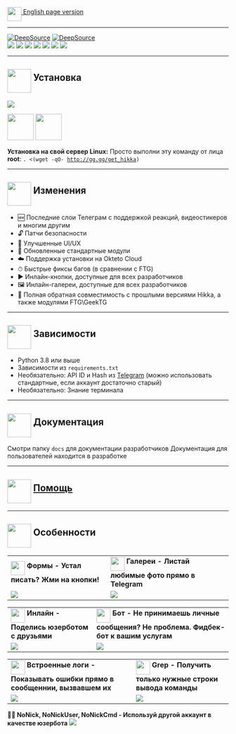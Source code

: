 <a href="https://github.com/hikariatama/Hikka/blob/master/README.md"><img src="https://img.icons8.com/external-justicon-flat-justicon/344/external-uk-flag-countrys-flags-justicon-flat-justicon.png" width="32" align="middle"> English page version</a>
<hr>
<a href="https://deepsource.io/gh/hikariatama/Hikka/?ref=repository-badge"><img src="https://deepsource.io/gh/hikariatama/Hikka.svg/?label=active+issues&show_trend=true&token=IPVI_QX-cSuQSVeVl8cb5PLt" alt="DeepSource"></a>
<a href="https://deepsource.io/gh/hikariatama/Hikka/?ref=repository-badge"><img src="https://deepsource.io/gh/hikariatama/Hikka.svg/?label=resolved+issues&show_trend=true&token=IPVI_QX-cSuQSVeVl8cb5PLt" alt="DeepSource"></a><br>
<a href="https://www.codacy.com/gh/hikariatama/Hikka/dashboard?utm_source=github.com&amp;utm_medium=referral&amp;utm_content=hikariatama/Hikka&amp;utm_campaign=Badge_Grade"><img src="https://app.codacy.com/project/badge/Grade/97e3ea868f9344a5aa6e4d874f83db14"/></a>
<a href="#"><img src="https://img.shields.io/github/languages/code-size/hikariatama/Hikka"/></a>
<a href="#"><img src="https://img.shields.io/github/issues-raw/hikariatama/Hikka"/></a>
<a href="#"><img src="https://img.shields.io/github/license/hikariatama/Hikka"/></a>
<a href="#"><img src="https://img.shields.io/github/commit-activity/m/hikariatama/Hikka"/></a>
<a href="#"><img src="https://img.shields.io/github/forks/hikariatama/Hikka?style=flat"/></a>
<a href="#"><img src="https://img.shields.io/github/stars/hikariatama/Hikka"/></a>
<hr>
<h2><img src="https://github.com/hikariatama/assets/raw/master/1326-command-window-line-flat.webp" height="54" align="middle"> Установка</h2>
<img src="https://github.com/hikariatama/assets/raw/master/install.gif">

<a href="https://cloud.okteto.com/#/deploy?repository=https://github.com/hikariatama/Hikka"><img src="https://user-images.githubusercontent.com/36935426/167272305-91fd67c9-c3fc-4b4b-8a73-c35e57c8fcc5.png" height="60"></a>
<a href="https://t.me/lavhostbot?start=SGlra2E"><img src="https://user-images.githubusercontent.com/36935426/167272288-85f00779-4b98-47da-8d0d-ea2c6370b979.png" height="60"></a>

<b>Установка на свой сервер Linux:</b>
Просто выполни эту команду от лица <b>root</b>:
<code>. <(wget -qO- http://gg.gg/get_hikka)</code>

<hr>
<h2><img src="https://github.com/hikariatama/assets/raw/master/35-edit-flat.webp" height="54" align="middle"> Изменения</h2>

<ul>
	<li>🆕 Последние слои Телеграм с поддержкой реакций, видеостикеров и многим другим</li>
	<li>🔓 Патчи безопасности</li>
	<li>🎨 Улучшенные UI/UX</li>
	<li>📼 Обновленные стандартные модули</li>
	<li>☁️ Поддержка установки на Okteto Cloud</li>
	<li>⏱ Быстрые фиксы багов (в сравнении с FTG)</li>
	<li>▶️ Инлайн-кнопки, доступные для всех разработчиков</li>
	<li>🖼 Инлайн-галереи, доступные для всех разработчиков</li>
	<li>🔁 Полная обратная совместимость с прошлыми версиями Hikka, а также модулями FTG\GeekTG</li>
</ul>
<hr>
<h2 border="none"><img src="https://github.com/hikariatama/assets/raw/master/1312-micro-sd-card-flat.webp" height="54" align="middle"> Зависимости</h2>
<ul>
	<li>Python 3.8 или выше</li>
	<li>Зависимости из <code>requirements.txt</code></li>
	<li>Необязательно: API ID и Hash из <a href="https://my.telegram.org/apps" color="#2594cb">Telegram</a> (можно использовать стандартные, если аккаунт достаточно старый)</li>
	<li>Необязательно: Знание терминала</li>
</ul>
<hr>
<h2 border="none"><img src="https://github.com/hikariatama/assets/raw/master/680-it-developer-flat.webp" height="54" align="middle"> Документация</h2>

Смотри папку <code>docs</code> для документации разработчиков
Документация для пользователей находится в разработке
<hr>
<h2 border="none"><img src="https://github.com/hikariatama/assets/raw/master/981-consultation-flat.webp" height="54" align="middle"> <a href="https://t.me/hikka_talks">Помощь</a></h2>
<hr>
<h2 border="none"><img src="https://github.com/hikariatama/assets/raw/master/541-hand-washing-step-12-flat.webp" height="54" align="middle"> Особенности</h2>
<table>
	<tr>
		<td>
			<img src="https://github.com/hikariatama/assets/raw/master/1286-three-3-key-flat.webp" height="32" align="middle"><b> Формы - Устал писать? Жми на кнопки!</b>
		</td>
		<td>
			<img src="https://github.com/hikariatama/assets/raw/master/61-camera-flat.webp" height="32" align="middle"><b> Галереи - Листай любимые фото прямо в Telegram</b>
		</td>
	</tr>
	<tr>
		<td>
			<img src="https://user-images.githubusercontent.com/36935426/160475881-8463537a-265e-472a-9b1e-ede8b1cc3380.gif">
		</td>
		<td>
			<img src="https://user-images.githubusercontent.com/36935426/160475809-c171c5ff-010c-472c-903a-de9b8a2c61cc.gif">
		</td>
	</tr>
</table>
<table>
	<tr>
		<td>
			<img src="https://github.com/hikariatama/assets/raw/master/216-arrow-5-flat.webp" height="32" align="middle"><b> Инлайн - Поделись юзерботом с друзьями</b>
		</td>
		<td>
			<img src="https://github.com/hikariatama/assets/raw/master/1054-amazon-echo-speaker-flat.webp" height="32" align="middle"><b> Бот - Не принимаешь личные сообщения? Не проблема. Фидбек-бот к вашим услугам</b>
		</td>
	</tr>
	<tr>
		<td>
			<img src="https://user-images.githubusercontent.com/36935426/160475934-02e6df9d-e73a-42fc-99c7-8b12d1015336.gif">
		</td>
		<td>
			<img src="https://user-images.githubusercontent.com/36935426/160476037-9537f1c7-8b72-408f-b84c-b89825930bf5.gif">
		</td>
	</tr>
</table>
<table>
	<tr>
		<td>
			<img src="https://github.com/hikariatama/assets/raw/master/1140-error-flat.webp" height="32" align="middle"><b> Встроенные логи - Показывать ошибки прямо в сообщеннии, вызвавшем их</b>
		</td>
		<td>
			<img src="https://github.com/hikariatama/assets/raw/master/35-edit-flat.webp" height="32" align="middle"><b> Grep - Получить только нужные строки вывода команды</b>
		</td>
	</tr>
	<tr>
		<td>
			<img src="https://user-images.githubusercontent.com/36935426/160475684-86d11e83-832e-43fc-89d8-fd7bc85b1857.gif">
		</td>
		<td>
			<img src="https://user-images.githubusercontent.com/36935426/160475710-2adb0f11-afb6-4860-b1cd-85ccc5421d22.gif">
		</td>
	</tr>
</table>

<b>👨‍👦 NoNick, NoNickUser, NoNickCmd - Используй другой аккаунт в качестве юзербота</b>
<img src="https://user-images.githubusercontent.com/36935426/158637220-00495363-cf4a-4e6f-a4b2-51d693906ead.png">
